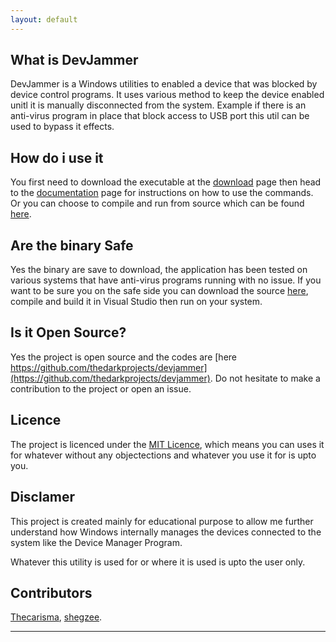```yaml
---
layout: default
---
```


## What is DevJammer

DevJammer is a Windows utilities to enabled a device that was blocked by device control programs. It uses various 
method to keep the device enabled unitl it is manually disconnected from the system. Example if there is an anti-virus 
program in place that block access to USB port this util can be used to bypass it effects.

## How do i use it 

You first need to download the executable at the [download](./download.html) page then head to the [documentation](./documentation.html) page for instructions on how to 
use the commands. Or you can choose to compile and run from source which can be found [here](https://github.com/thedarkprojects/devjammer).

## Are the binary Safe

Yes the binary are save to download, the application has been tested on various systems that have anti-virus programs 
running with no issue. If you want to be sure you on the safe side you can download the source [here](https://github.com/thedarkprojects/devjammer), 
compile and build it in Visual Studio then run on your system.

## Is it Open Source?

Yes the project is open source and the codes are [here https://github.com/thedarkprojects/devjammer](https://github.com/thedarkprojects/devjammer). 
Do not hesitate to make a contribution to the project or open an issue. 

## Licence 

The project is licenced under the [MIT Licence](https://opensource.org/licenses/MIT), which means you can uses it for whatever without 
any objectections and whatever you use it for is upto you.

## Disclamer

This project is created mainly for educational purpose to allow me further understand how Windows internally manages 
the devices connected to the system like the Device Manager Program. 

Whatever this utility is used for or where it is used is upto the user only.

## Contributors

[Thecarisma](https://www.twitter.com/iamthecarisma), [shegzee](https://github.com/shegzee).

---
